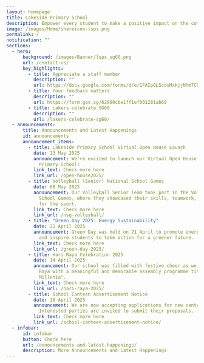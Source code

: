 ```yaml
---
layout: homepage
title: Lakeside Primary School
description: Empower every student to make a positive impact on the community.
image: /images/Home/shareicon-lsps.png
permalink: /
notification: ""
sections:
  - hero:
      background: /images/Banner/lsps_sg60.png
      url: /contact-us/
      key_highlights:
        - title: Appreciate a staff member
          description: ""
          url: https://docs.google.com/forms/d/e/1FAIpQLScduMxkjjNhm7CNWqHyKdTfFis0E7BoILxPVI4V3qnj01pgKg/viewform
        - title: Your feedback matters
          description: ""
          url: https://form.gov.sg/62860cbe1ff1ef001281ab69
        - title: Lakers celebrate SG60
          description: ""
          url: /lakers-celebrate-sg60/
  - announcements:
      title: Announcements and Latest Happenings
      id: announcements
      announcement_items:
        - title: Lakeside Primary School Virtual Open House Launch
          date: 13 May 2025
          announcement: We’re excited to launch our Virtual Open House for Lakeside
            Primary School!
          link_text: Check more here
          link_url: /open-house2025/
        - title: Volleyball (Senior) National School Games
          date: 08 May 2025
          announcement: Our Volleyball Senior Team took part in the Volleyball National
            School Games, where they showcased their skills, teamwork, and love
            for the sport.
          link_text: Check more here
          link_url: /nsg-volleyball/
        - title: "Green Day 2025: Energy Sustainability"
          date: 21 April 2025
          announcement: Green Day was held on 21 April to promote energy sustainability
            and inspire students to take action for a greener future.
          link_text: Check more here
          link_url: /green-day-2025/
        - title: Hari Raya Celebration 2025
          date: 14 April 2025
          announcement: Our school was filled with festive cheer as we celebrated Hari
            Raya with a meaningful and memorable assembly programme titled "Raya
            Millenia".
          link_text: Check more here
          link_url: /hari-raya-2025/
        - title: School Canteen Advertisement Notice
          date: 10 April 2025
          announcement: We are now accepting applications for new canteen vendors.
            Interested parties are invited to submit their proposals.
          link_text: Check more here
          link_url: /school-canteen-advertisement-notice/
  - infobar:
      id: infobar
      button: Check here
      url: /announcements-and-latest-happenings/
      description: More Announcements and Latest Happenings
---
```

